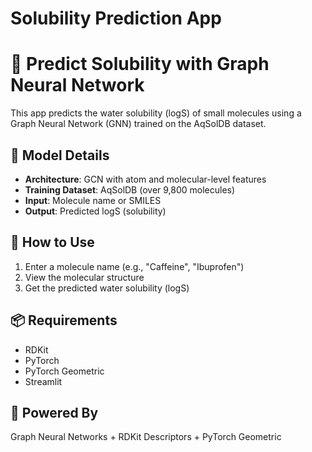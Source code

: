 # Solubility Prediction App

# 🧪 Predict Solubility with Graph Neural Network

This app predicts the water solubility (logS) of small molecules using a Graph Neural Network (GNN) trained on the AqSolDB dataset.

## 🔬 Model Details
- **Architecture**: GCN with atom and molecular-level features
- **Training Dataset**: AqSolDB (over 9,800 molecules)
- **Input**: Molecule name or SMILES
- **Output**: Predicted logS (solubility)

## 🚀 How to Use
1. Enter a molecule name (e.g., "Caffeine", "Ibuprofen")
2. View the molecular structure
3. Get the predicted water solubility (logS)

## 📦 Requirements
- RDKit
- PyTorch
- PyTorch Geometric
- Streamlit

## 🤖 Powered By
Graph Neural Networks + RDKit Descriptors + PyTorch Geometric

